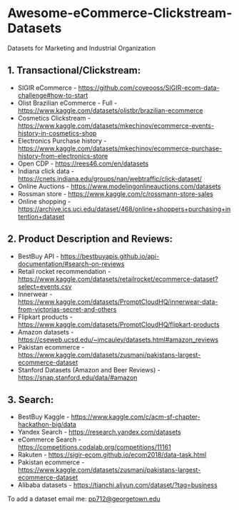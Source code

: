 # Awesome-eCommerce-Clickstream-Datasets
Datasets for Marketing and Industrial Organization

## 1. Transactional/Clickstream:

- SIGIR eCommerce - https://github.com/coveooss/SIGIR-ecom-data-challenge#how-to-start
- Olist Brazilian eCommerce - Full - https://www.kaggle.com/datasets/olistbr/brazilian-ecommerce
- Cosmetics Clickstream - https://www.kaggle.com/datasets/mkechinov/ecommerce-events-history-in-cosmetics-shop
- Electronics Purchase history - https://www.kaggle.com/datasets/mkechinov/ecommerce-purchase-history-from-electronics-store
- Open CDP - https://rees46.com/en/datasets
- Indiana click data - https://cnets.indiana.edu/groups/nan/webtraffic/click-dataset/
- Online Auctions - https://www.modelingonlineauctions.com/datasets
- Rossman store - https://www.kaggle.com/c/rossmann-store-sales
- Online shopping - https://archive.ics.uci.edu/dataset/468/online+shoppers+purchasing+intention+dataset

## 2. Product Description and Reviews:

- BestBuy API - https://bestbuyapis.github.io/api-documentation/#search-on-reviews
- Retail rocket recommendation - https://www.kaggle.com/datasets/retailrocket/ecommerce-dataset?select=events.csv
- Innerwear - https://www.kaggle.com/datasets/PromptCloudHQ/innerwear-data-from-victorias-secret-and-others
- Flipkart products - https://www.kaggle.com/datasets/PromptCloudHQ/flipkart-products
- Amazon datasets - https://cseweb.ucsd.edu/~jmcauley/datasets.html#amazon_reviews
- Pakistan ecommerce - https://www.kaggle.com/datasets/zusmani/pakistans-largest-ecommerce-dataset
- Stanford Datasets (Amazon and Beer Reviews) - https://snap.stanford.edu/data/#amazon

## 3. Search:

- BestBuy Kaggle - https://www.kaggle.com/c/acm-sf-chapter-hackathon-big/data
- Yandex Search - https://research.yandex.com/datasets
- eCommerce Search - https://competitions.codalab.org/competitions/11161
- Rakuten - https://sigir-ecom.github.io/ecom2018/data-task.html
- Pakistan ecommerce - https://www.kaggle.com/datasets/zusmani/pakistans-largest-ecommerce-dataset
- Alibaba datasets - https://tianchi.aliyun.com/dataset/?tag=business

To add a dataset email me: pp712@georgetown.edu
